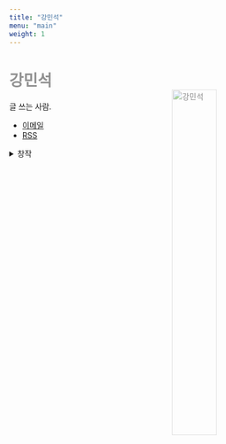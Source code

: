 ```yaml
---
title: "강민석"
menu: "main"
weight: 1
---
```


<style>
img{
opacity:0.5;
float: right;
width: 40%;
margin: 0 0.5em;
margin-top: -20px;
}

@media (max-width: 768px) {
  img {
    float: none;
    width: 60%;
    margin: 0;
  }
}

img:hover{
opacity:1;
transition: 1s ease;
}

h1 {
    color: #919191;
    transition: 1s ease;
}
</style>

# 강민석

![강민석](https://bear-images.sfo2.cdn.digitaloceanspaces.com/jagunbae/kakaotalk_photo_2024-10-22-17-40-36-003.webp "강민석 프로필 사진")

글 쓰는 사람. 

- [이메일](https://letterbird.co/kang)
- [RSS](https://kangminsuk.com/ko/blog/index.xml)

<details>
  <summary>창작</summary>
  <ul>
    <li><a href="https://jagunbae.com/">온라인 출판사 작은배</a></li>
    <li><a href="https://podcast.jagunbae.com">팟캐스트 강소팟</a></li>
    <li><a href="https://jagunbae.com/too-small-to-fail/">책 망하지 않을 만큼 작은 식당 창업하기</a></li>
    <li><a href="https://wooreenoon.bearblog.dev">커피가게 우리는 비공식 팬클럽</a></li>
    <li><a href="https://texts.bearblog.dev">라인 아이디 추가 안 한다고</a></li>
    <li><a href="https://us.jagunbae.com">강단과 소신 사진 일기</a></li>
    <li><a href="https://kangminsuk.com/ko/interview/">(조금은 진지한) 부모님 인터뷰</a></li>
    <li><a href="https://kangminsuk.com/ko/conversation/">(조금은 진지한) 질문 생성기</a></li>
    <li><a href="https://kangminsuk.com/mal/">말머리씨</a></li>
    <li><a href="https://blogs.jagunbae.com">글 쓰는 블로그를 소개합니다</a></li>
    <li><a href="https://blogmansae.com">블로그 만세!</a></li>
    <li><a href="https://reviews.cheesylazy.com/">샌드위치샵 치지레이지</a></li>
    <li><a href="https://questions.jagunbae.com">질문 있는 사람들</a></li>
    </ul>
</details>
